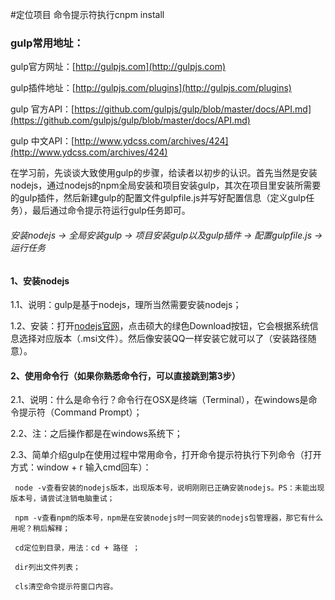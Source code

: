 #定位项目 命令提示符执行cnpm install

### gulp常用地址：

gulp官方网址：[http://gulpjs.com](http://gulpjs.com)

gulp插件地址：[http://gulpjs.com/plugins](http://gulpjs.com/plugins)

gulp 官方API：[https://github.com/gulpjs/gulp/blob/master/docs/API.md](https://github.com/gulpjs/gulp/blob/master/docs/API.md)

gulp 中文API：[http://www.ydcss.com/archives/424](http://www.ydcss.com/archives/424)

在学习前，先谈谈大致使用gulp的步骤，给读者以初步的认识。首先当然是安装nodejs，通过nodejs的npm全局安装和项目安装gulp，其次在项目里安装所需要的gulp插件，然后新建gulp的配置文件gulpfile.js并写好配置信息（定义gulp任务），最后通过命令提示符运行gulp任务即可。

###### 安装nodejs -> 全局安装gulp -> 项目安装gulp以及gulp插件 -> 配置gulpfile.js -> 运行任务

#### 1、安装nodejs

1.1、说明：gulp是基于nodejs，理所当然需要安装nodejs；

1.2、安装：打开[nodejs官网](https://nodejs.org/en/)，点击硕大的绿色Download按钮，它会根据系统信息选择对应版本（.msi文件）。然后像安装QQ一样安装它就可以了（安装路径随意）。

#### 2、使用命令行（如果你熟悉命令行，可以直接跳到第3步）

2.1、说明：什么是命令行？命令行在OSX是终端（Terminal），在windows是命令提示符（Command Prompt）；

2.2、注：之后操作都是在windows系统下；

2.3、简单介绍gulp在使用过程中常用命令，打开命令提示符执行下列命令（打开方式：window + r 输入cmd回车）：

     node -v查看安装的nodejs版本，出现版本号，说明刚刚已正确安装nodejs。PS：未能出现版本号，请尝试注销电脑重试；

     npm -v查看npm的版本号，npm是在安装nodejs时一同安装的nodejs包管理器，那它有什么用呢？稍后解释；

     cd定位到目录，用法：cd + 路径 ；

     dir列出文件列表；

     cls清空命令提示符窗口内容。

<img src="http://static.ydcss.com/uploads/2015/03/gulp-01.png" alt="">